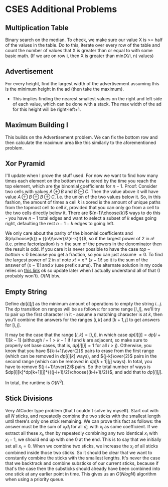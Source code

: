 # CSES Additional Problems

## Multiplication Table
Binary search on the median. To check, we make sure our value X is >= half of the values in the table.
Do to this, iterate over every row of the table and count the number of values that X is greater than or equal to with some basic math.
(If we are on row i, then X is greater than min(X/i, n) values)

## Advertisement
For every height, find the largest width of the advertisement assuming this is the minimum height in the ad (then take the maximum).
 - This implies finding the nearest smallest values on the right and left side of each value, which can be done with a stack.
The max width of the ad for this height will be right-left+1.

## Maximum Building I
This builds on the Advertisement problem. We can fix the bottom row and then calculate the maximum area like this similarly to the aforementioned problem.

## Xor Pyramid
I'll update when I prove the stuff used. For now we want to find how many times each element on the bottom row is xored by the time you reach the top element, which are the binomial coefficients for $n-1$. Proof: Consider two cells with values $A\oplus{B}$ and $B\oplus{C}$. Then the value above it will have value $A\oplus{B}\oplus{B}\oplus{C}$, i.e. the union of the two values below it. So, in this fashion, the amount of times a cell $k$ is xored is the amount of unique paths from the topmost cell to cell $k$, provided that you can only go from a cell to the two cells directly below it. There are ${n-1}\choose{k}$ ways to do this - you have $n-1$ total edges and want to select a subset of $k$ edges going right, defaulting the rest $n-1-k$ edges to going left.

We only care about the parity of the binomial coefficients and ${n\choose{k}} = {{n!}\over{k!(n-k)!}}$, so if the largest power of 2 in $n!$ (i.e. prime factorization) is $\le$ the sum of the powers in the denominator then the result is odd. If you care it is never possible to have the case $top-bottom < 0$ because you get a fraction, so you can just assume $= 0$. To find the largest power of $2$ in $x!$ note $x! = x*(x-1)!$ so it is the sum of the answer of $(x-1)!$ and $x$ (use prefix sums). The alternate solution in my code relies on [this link](https://math.stackexchange.com/questions/11002/cn-p-even-or-odd) ok so update later when I actually understand all of that (I probably won't). $O(N)$ btw.

## Empty String
Define $dp[i][j]$ as the minimum amount of operations to empty the string $i...j$. The dp transition on ranges will be as follows: for some range $[i,j]$, we'll try to pair up the first character in it - assume a matching character is at $k$, then you'll combine the answers for the ranges $[i,k]$ and $[k+1,j]$ to get answers for $[i,j]$. 

It may be the case that the range $[i,k] = [i,j]$, in which case $dp[i][j]=dp[i+1][k-1]$ (although $i+1>k-1$ if $i$ and $k$ are adjacent, so make sure to properly set base cases, that is, $dp[i][j]=1$ for all $i>j$). Otherwise, you know that you have ${k-i+1}\over{2}$ pairs to erase from the first range (which can be removed in $dp[i][k]$ ways), and ${j-k}\over{2}$ pairs in the second range (which can be removed in $dp[k+1][j]$ ways). In total, you have to remove ${j-i+1}\over{2}$ pairs. So the total number of ways is $dp[i][k]*dp[k+1][j]*{{(j-i+1)/2}\choose{(k-i+1)/2}}$, and add that to $dp[i][j]$. 

In total, the runtime is $O(N^3)$.

## Stick Divisions
Very AtCoder type problem (that I couldn't solve by myself). Start out with all $N$ sticks, and repeatedly combine the two sticks with the smallest length until there's only one stick remaining. We can prove this fact as follows: the answer must be the sum of $x_id_i$ for all $d_i$, with $x_i$ as some coefficient. If we extract all these $x_i$, then by repeatedly combining any two identical $x_i$ with $x_i-1$, we should end up with one $0$ at the end. This is to say that we initially set all $x_i=0$. When we combine two sticks, we increase the $x_i$ of all sticks combined inside those two sticks. So it should be clear that we want to constantly combine the sticks with the smallest lengths. It's never the case that we backtrack and combine substicks of our current sticks, because if that's the case then the substicks should already have been combined into one stick at any earlier point in time. This gives us an $O(NlogN)$ algorithm when using a priority queue.